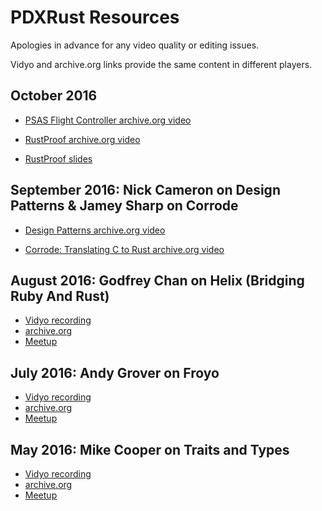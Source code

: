 # PDXRust Resources

Apologies in advance for any video quality or editing issues.

Vidyo and archive.org links provide the same content in different players.

## October 2016

* [PSAS Flight Controller archive.org video](https://archive.org/details/PdxrustOctoberPsasFlightController)

* [RustProof archive.org video](https://archive.org/details/PdxrustOctober2016Rustproof)
* [RustProof slides](2016-10-rustproof-vcg.pdf)

## September 2016: Nick Cameron on Design Patterns & Jamey Sharp on Corrode

* [Design Patterns archive.org video](https://archive.org/details/PdxrustSeptember2016NickCameronOnDesignPatternsInRust)

* [Corrode: Translating C to Rust archive.org video](https://archive.org/details/PdxrustSeptember2016JameySharpOnCorrodetranslatingCToRust)


## August 2016: Godfrey Chan on Helix (Bridging Ruby And Rust)

* [Vidyo recording](https://vreplay.mozilla.com/replay/showRecordDetails.html?sortBy=date&viewCount=1&currentPage=1&groupBy=combo&roomFilter=&usernameFilter=&searchFilter=&usernameFullFilter=&myManager=0&adminManager=0&webCast=0&command=&recId=3430&auxMessage=&auxMessage1=&lang=en&langChanged=&tenantFilter=&securityTab=)
* [archive.org](https://archive.org/details/PdxrustAugust2016BridgingRubyAndRust)
* [Meetup](http://www.meetup.com/PDXRust/events/230908090/)

## July 2016: Andy Grover on Froyo

* [Vidyo recording](https://vreplay.mozilla.com/replay/showRecordDetails.html?sortBy=date&viewCount=1&currentPage=1&groupBy=combo&roomFilter=&usernameFilter=&searchFilter=&usernameFullFilter=&myManager=0&adminManager=0&webCast=0&command=&recId=3316&auxMessage=&auxMessage1=&lang=en&langChanged=&tenantFilter=&securityTab=)
* [archive.org](https://archive.org/details/PdxrustJuly2016AndyGroverOnFroyo)
* [Meetup](http://www.meetup.com/PDXRust/events/230723873/)

## May 2016: Mike Cooper on Traits and Types

* [Vidyo recording](https://vreplay.mozilla.com/replay/showRecordDetails.html?sortBy=date&viewCount=1&currentPage=1&groupBy=combo&roomFilter=&usernameFilter=&searchFilter=&usernameFullFilter=&myManager=0&adminManager=0&webCast=0&command=&recId=3098&auxMessage=&auxMessage1=&lang=en&langChanged=&tenantFilter=&securityTab=)
* [archive.org](https://archive.org/details/PdxrustMay2016MikeCooperOnTraitsAndTypes)
* [Meetup](http://www.meetup.com/PDXRust/events/229349425/)
